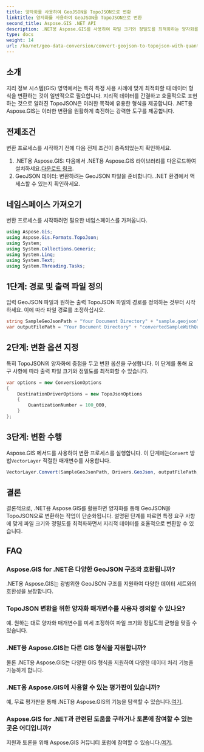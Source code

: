 ```yaml
---
title: 양자화를 사용하여 GeoJSON을 TopoJSON으로 변환
linktitle: 양자화를 사용하여 GeoJSON을 TopoJSON으로 변환
second_title: Aspose.GIS .NET API
description: .NET용 Aspose.GIS를 사용하여 파일 크기와 정밀도를 최적화하는 양자화를 통해 GeoJSON을 TopoJSON으로 효율적으로 변환하는 방법을 알아보세요.
type: docs
weight: 14
url: /ko/net/geo-data-conversion/convert-geojson-to-topojson-with-quantization/
---
```

## 소개
지리 정보 시스템(GIS) 영역에서는 특히 특정 사용 사례에 맞게 최적화할 때 데이터 형식을 변환하는 것이 일반적으로 필요합니다. 지리적 데이터를 간결하고 효율적으로 표현하는 것으로 알려진 TopoJSON은 이러한 목적에 유용한 형식을 제공합니다. .NET용 Aspose.GIS는 이러한 변환을 원활하게 촉진하는 강력한 도구를 제공합니다.
## 전제조건
변환 프로세스를 시작하기 전에 다음 전제 조건이 충족되었는지 확인하세요.
1.  .NET용 Aspose.GIS: 다음에서 .NET용 Aspose.GIS 라이브러리를 다운로드하여 설치하세요.[다운로드 링크](https://releases.aspose.com/gis/net/).
2. GeoJSON 데이터: 변환하려는 GeoJSON 파일을 준비합니다. .NET 환경에서 액세스할 수 있는지 확인하세요.

## 네임스페이스 가져오기
변환 프로세스를 시작하려면 필요한 네임스페이스를 가져옵니다.
```csharp
using Aspose.Gis;
using Aspose.Gis.Formats.TopoJson;
using System;
using System.Collections.Generic;
using System.Linq;
using System.Text;
using System.Threading.Tasks;
```
## 1단계: 경로 및 출력 파일 정의
입력 GeoJSON 파일과 원하는 출력 TopoJSON 파일의 경로를 정의하는 것부터 시작하세요. 이에 따라 파일 경로를 조정하십시오.
```csharp
string SampleGeoJsonPath = "Your Document Directory" + "sample.geojson";
var outputFilePath = "Your Document Directory" + "convertedSampleWithQuantization_out.topojson";
```
## 2단계: 변환 옵션 지정
특히 TopoJSON의 양자화에 중점을 두고 변환 옵션을 구성합니다. 이 단계를 통해 요구 사항에 따라 출력 파일 크기와 정밀도를 최적화할 수 있습니다.
```csharp
var options = new ConversionOptions
{
    DestinationDriverOptions = new TopoJsonOptions
    {
        QuantizationNumber = 100_000,
    }
};
```
## 3단계: 변환 수행
 Aspose.GIS 메서드를 사용하여 변환 프로세스를 실행합니다. 이 단계에는`Convert` 방법`VectorLayer` 적절한 매개변수를 사용합니다.
```csharp
VectorLayer.Convert(SampleGeoJsonPath, Drivers.GeoJson, outputFilePath, Drivers.TopoJson, options);
```

## 결론
결론적으로, .NET용 Aspose.GIS를 활용하면 양자화를 통해 GeoJSON을 TopoJSON으로 변환하는 작업이 단순화됩니다. 설명된 단계를 따르면 특정 요구 사항에 맞게 파일 크기와 정밀도를 최적화하면서 지리적 데이터를 효율적으로 변환할 수 있습니다.
## FAQ
### Aspose.GIS for .NET은 다양한 GeoJSON 구조와 호환됩니까?
.NET용 Aspose.GIS는 광범위한 GeoJSON 구조를 지원하여 다양한 데이터 세트와의 호환성을 보장합니다.
### TopoJSON 변환을 위한 양자화 매개변수를 사용자 정의할 수 있나요?
예. 원하는 대로 양자화 매개변수를 미세 조정하여 파일 크기와 정밀도의 균형을 맞출 수 있습니다.
### .NET용 Aspose.GIS는 다른 GIS 형식을 지원합니까?
물론 .NET용 Aspose.GIS는 다양한 GIS 형식을 지원하여 다양한 데이터 처리 기능을 가능하게 합니다.
### .NET용 Aspose.GIS에 사용할 수 있는 평가판이 있습니까?
 예, 무료 평가판을 통해 .NET용 Aspose.GIS의 기능을 탐색할 수 있습니다.[여기](https://releases.aspose.com/).
### Aspose.GIS for .NET과 관련된 도움을 구하거나 토론에 참여할 수 있는 곳은 어디입니까?
 지원과 토론을 위해 Aspose.GIS 커뮤니티 포럼에 참여할 수 있습니다.[여기](https://forum.aspose.com/c/gis/33).